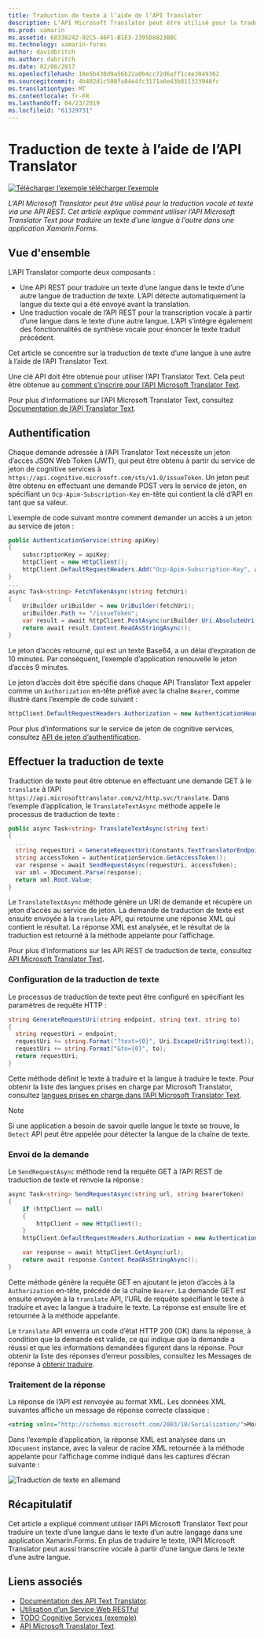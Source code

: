```yaml
---
title: Traduction de texte à l’aide de l’API Translator
description: L’API Microsoft Translator peut être utilisé pour la traduction vocale et texte via une API REST. Cet article explique comment utiliser l’API Microsoft Translator Text pour traduire un texte d’une langue à l’autre dans une application Xamarin.Forms.
ms.prod: xamarin
ms.assetid: 68330242-92C5-46F1-B1E3-2395D8823B0C
ms.technology: xamarin-forms
author: davidbritch
ms.author: dabritch
ms.date: 02/08/2017
ms.openlocfilehash: 18e5b430d9a56b22a0b4cc72d6aff1c4e3049362
ms.sourcegitcommit: 4b402d1c508fa84e4fc3171a6e43b811323948fc
ms.translationtype: MT
ms.contentlocale: fr-FR
ms.lasthandoff: 04/23/2019
ms.locfileid: "61329731"
---
```

# <a name="text-translation-using-the-translator-api"></a>Traduction de texte à l’aide de l’API Translator

[![Télécharger l’exemple](~/media/shared/download.png) télécharger l’exemple](https://developer.xamarin.com/samples/xamarin-forms/WebServices/TodoCognitiveServices/)

_L’API Microsoft Translator peut être utilisé pour la traduction vocale et texte via une API REST. Cet article explique comment utiliser l’API Microsoft Translator Text pour traduire un texte d’une langue à l’autre dans une application Xamarin.Forms._

## <a name="overview"></a>Vue d'ensemble

L’API Translator comporte deux composants :

- Une API REST pour traduire un texte d’une langue dans le texte d’une autre langue de traduction de texte. L’API détecte automatiquement la langue du texte qui a été envoyé avant la translation.
- Une traduction vocale de l’API REST pour la transcription vocale à partir d’une langue dans le texte d’une autre langue. L’API s’intègre également des fonctionnalités de synthèse vocale pour énoncer le texte traduit précédent.

Cet article se concentre sur la traduction de texte d’une langue à une autre à l’aide de l’API Translator Text.

Une clé API doit être obtenue pour utiliser l’API Translator Text. Cela peut être obtenue au [comment s’inscrire pour l’API Microsoft Translator Text](/azure/cognitive-services/translator/translator-text-how-to-signup/).

Pour plus d’informations sur l’API Microsoft Translator Text, consultez [Documentation de l’API Translator Text](/azure/cognitive-services/translator/).

## <a name="authentication"></a>Authentification

Chaque demande adressée à l’API Translator Text nécessite un jeton d’accès JSON Web Token (JWT), qui peut être obtenu à partir du service de jeton de cognitive services à `https://api.cognitive.microsoft.com/sts/v1.0/issueToken`. Un jeton peut être obtenu en effectuant une demande POST vers le service de jeton, en spécifiant un `Ocp-Apim-Subscription-Key` en-tête qui contient la clé d’API en tant que sa valeur.

L’exemple de code suivant montre comment demander un accès à un jeton au service de jeton :

```csharp
public AuthenticationService(string apiKey)
{
    subscriptionKey = apiKey;
    httpClient = new HttpClient();
    httpClient.DefaultRequestHeaders.Add("Ocp-Apim-Subscription-Key", apiKey);
}
...
async Task<string> FetchTokenAsync(string fetchUri)
{
    UriBuilder uriBuilder = new UriBuilder(fetchUri);
    uriBuilder.Path += "/issueToken";
    var result = await httpClient.PostAsync(uriBuilder.Uri.AbsoluteUri, null);
    return await result.Content.ReadAsStringAsync();
}
```

Le jeton d’accès retourné, qui est un texte Base64, a un délai d’expiration de 10 minutes. Par conséquent, l’exemple d’application renouvelle le jeton d’accès 9 minutes.

Le jeton d’accès doit être spécifié dans chaque API Translator Text appeler comme un `Authorization` en-tête préfixé avec la chaîne `Bearer`, comme illustré dans l’exemple de code suivant :

```csharp
httpClient.DefaultRequestHeaders.Authorization = new AuthenticationHeaderValue("Bearer", bearerToken);
```

Pour plus d’informations sur le service de jeton de cognitive services, consultez [API de jeton d’authentification](http://docs.microsofttranslator.com/oauth-token.html).

## <a name="performing-text-translation"></a>Effectuer la traduction de texte

Traduction de texte peut être obtenue en effectuant une demande GET à le `translate` à l’API `https://api.microsofttranslator.com/v2/http.svc/translate`. Dans l’exemple d’application, le `TranslateTextAsync` méthode appelle le processus de traduction de texte :

```csharp
public async Task<string> TranslateTextAsync(string text)
{
  ...
  string requestUri = GenerateRequestUri(Constants.TextTranslatorEndpoint, text, "en", "de");
  string accessToken = authenticationService.GetAccessToken();
  var response = await SendRequestAsync(requestUri, accessToken);
  var xml = XDocument.Parse(response);
  return xml.Root.Value;
}
```

Le `TranslateTextAsync` méthode génère un URI de demande et récupère un jeton d’accès au service de jeton. La demande de traduction de texte est ensuite envoyée à la `translate` API, qui retourne une réponse XML qui contient le résultat. La réponse XML est analysée, et le résultat de la traduction est retourné à la méthode appelante pour l’affichage.

Pour plus d’informations sur les API REST de traduction de texte, consultez [API Microsoft Translator Text](http://docs.microsofttranslator.com/text-translate.html).

### <a name="configuring-text-translation"></a>Configuration de la traduction de texte

Le processus de traduction de texte peut être configuré en spécifiant les paramètres de requête HTTP :

```csharp
string GenerateRequestUri(string endpoint, string text, string to)
{
  string requestUri = endpoint;
  requestUri += string.Format("?text={0}", Uri.EscapeUriString(text));
  requestUri += string.Format("&to={0}", to);
  return requestUri;
}
```

Cette méthode définit le texte à traduire et la langue à traduire le texte. Pour obtenir la liste des langues prises en charge par Microsoft Translator, consultez [langues prises en charge dans l’API Microsoft Translator Text](/azure/cognitive-services/translator/languages/).

> [!NOTE]
> Si une application a besoin de savoir quelle langue le texte se trouve, le `Detect` API peut être appelée pour détecter la langue de la chaîne de texte.

### <a name="sending-the-request"></a>Envoi de la demande

Le `SendRequestAsync` méthode rend la requête GET à l’API REST de traduction de texte et renvoie la réponse :

```csharp
async Task<string> SendRequestAsync(string url, string bearerToken)
{
    if (httpClient == null)
    {
        httpClient = new HttpClient();
    }
    httpClient.DefaultRequestHeaders.Authorization = new AuthenticationHeaderValue("Bearer", bearerToken);

    var response = await httpClient.GetAsync(url);
    return await response.Content.ReadAsStringAsync();
}
```

Cette méthode génère la requête GET en ajoutant le jeton d’accès à la `Authorization` en-tête, précédé de la chaîne `Bearer`. La demande GET est ensuite envoyée à la `translate` API, l’URL de requête spécifiant le texte à traduire et avec la langue à traduire le texte. La réponse est ensuite lire et retournée à la méthode appelante.

Le `translate` API enverra un code d’état HTTP 200 (OK) dans la réponse, à condition que la demande est valide, ce qui indique que la demande a réussi et que les informations demandées figurent dans la réponse. Pour obtenir la liste des réponses d’erreur possibles, consultez les Messages de réponse à [obtenir traduire](http://docs.microsofttranslator.com/text-translate.html#!/default/get_Translate).

### <a name="processing-the-response"></a>Traitement de la réponse

La réponse de l’API est renvoyée au format XML. Les données XML suivantes affiche un message de réponse correcte classique :

```xml
<string xmlns="http://schemas.microsoft.com/2003/10/Serialization/">Morgen kaufen gehen ein</string>
```

Dans l’exemple d’application, la réponse XML est analysée dans un `XDocument` instance, avec la valeur de racine XML retournée à la méthode appelante pour l’affichage comme indiqué dans les captures d’écran suivante :

![](text-translation-images/text-translation.png "Traduction de texte en allemand")

## <a name="summary"></a>Récapitulatif

Cet article a expliqué comment utiliser l’API Microsoft Translator Text pour traduire un texte d’une langue dans le texte d’un autre langage dans une application Xamarin.Forms. En plus de traduire le texte, l’API Microsoft Translator peut aussi transcrire vocale à partir d’une langue dans le texte d’une autre langue.

## <a name="related-links"></a>Liens associés

- [Documentation des API Text Translator](/azure/cognitive-services/translator/).
- [Utilisation d’un Service Web RESTful](~/xamarin-forms/data-cloud/consuming/rest.md)
- [TODO Cognitive Services (exemple)](https://developer.xamarin.com/samples/xamarin-forms/WebServices/TodoCognitiveServices/)
- [API Microsoft Translator Text](http://docs.microsofttranslator.com/text-translate.html).
